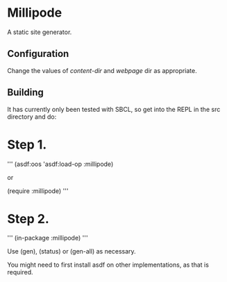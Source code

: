 Millipode
=========

A static site generator.

## Configuration

Change the values of *content-dir* and *webpage* dir as appropriate.

## Building

It has currently only been tested with SBCL, so get into the REPL in
the src directory and do:

# Step 1.
'''
(asdf:oos 'asdf:load-op :millipode)

or

(require :millipode)
'''

# Step 2.

'''
(in-package :millipode)
'''

Use (gen), (status) or (gen-all) as necessary.


You might need to first install asdf on other implementations, as that
is required.






